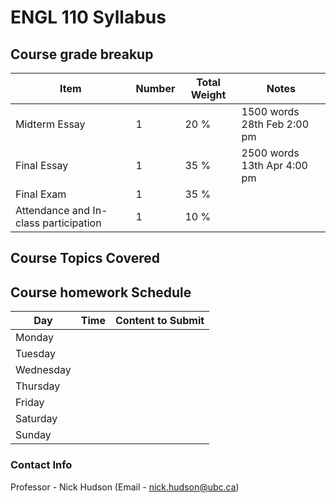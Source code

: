 # ENGL 110 Syllabus

## Course grade breakup
| Item                                  | Number | Total Weight | Notes                          |
| ------------------------------------- | ------ | ------------ | ------------------------------ |
| Midterm Essay                         | 1      | 20 %         | 1500 words    28th Feb 2:00 pm |
| Final Essay                           | 1      | 35 %         | 2500 words    13th Apr 4:00 pm |
| Final Exam                            | 1      | 35 %         |                                |
| Attendance and In-class participation | 1      | 10 %         |                                |

## Course Topics Covered




## Course homework Schedule
| Day       | Time | Content to Submit |
| --------- | ---- | ----------------- |
| Monday    |      |                   |
| Tuesday   |      |                   |
| Wednesday |      |                   |
| Thursday  |      |                   |
| Friday    |      |                   |
| Saturday  |      |                   |
| Sunday    |      |                   |


### Contact Info

Professor - Nick Hudson (Email - nick.hudson@ubc.ca)

